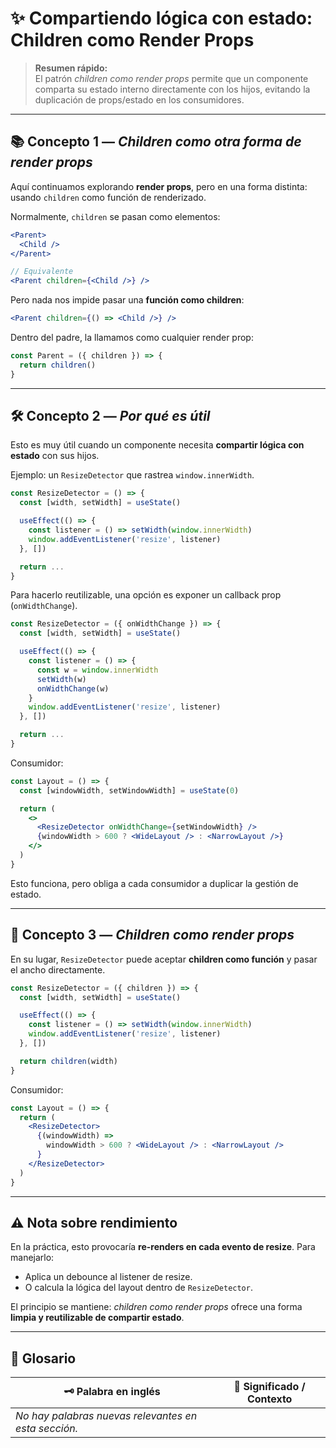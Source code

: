 # ✨ Compartiendo lógica con estado: Children como Render Props

> **Resumen rápido:**  
> El patrón *children como render props* permite que un componente comparta su estado interno directamente con los hijos, evitando la duplicación de props/estado en los consumidores.

---

## 📚 Concepto 1 — _Children como otra forma de render props_

Aquí continuamos explorando **render props**, pero en una forma distinta: usando `children` como función de renderizado.

Normalmente, `children` se pasan como elementos:

```jsx
<Parent>
  <Child />
</Parent>

// Equivalente
<Parent children={<Child />} />
```

Pero nada nos impide pasar una **función como children**:

```jsx
<Parent children={() => <Child />} />
```

Dentro del padre, la llamamos como cualquier render prop:

```jsx
const Parent = ({ children }) => {
  return children()
}
```

---

## 🛠️ Concepto 2 — _Por qué es útil_

Esto es muy útil cuando un componente necesita **compartir lógica con estado** con sus hijos.

Ejemplo: un `ResizeDetector` que rastrea `window.innerWidth`.

```jsx
const ResizeDetector = () => {
  const [width, setWidth] = useState()

  useEffect(() => {
    const listener = () => setWidth(window.innerWidth)
    window.addEventListener('resize', listener)
  }, [])

  return ...
}
```

Para hacerlo reutilizable, una opción es exponer un callback prop (`onWidthChange`).

```jsx
const ResizeDetector = ({ onWidthChange }) => {
  const [width, setWidth] = useState()

  useEffect(() => {
    const listener = () => {
      const w = window.innerWidth
      setWidth(w)
      onWidthChange(w)
    }
    window.addEventListener('resize', listener)
  }, [])

  return ...
}
```

Consumidor:

```jsx
const Layout = () => {
  const [windowWidth, setWindowWidth] = useState(0)

  return (
    <>
      <ResizeDetector onWidthChange={setWindowWidth} />
      {windowWidth > 600 ? <WideLayout /> : <NarrowLayout />}
    </>
  )
}
```

Esto funciona, pero obliga a cada consumidor a duplicar la gestión de estado.

---

## 🚀 Concepto 3 — _Children como render props_

En su lugar, `ResizeDetector` puede aceptar **children como función** y pasar el ancho directamente.

```jsx
const ResizeDetector = ({ children }) => {
  const [width, setWidth] = useState()

  useEffect(() => {
    const listener = () => setWidth(window.innerWidth)
    window.addEventListener('resize', listener)
  }, [])

  return children(width)
}
```

Consumidor:

```jsx
const Layout = () => {
  return (
    <ResizeDetector>
      {(windowWidth) =>
        windowWidth > 600 ? <WideLayout /> : <NarrowLayout />
      }
    </ResizeDetector>
  )
}
```

---

## ⚠️ Nota sobre rendimiento

En la práctica, esto provocaría **re-renders en cada evento de resize**. Para manejarlo:
- Aplica un debounce al listener de resize.
- O calcula la lógica del layout dentro de `ResizeDetector`.

El principio se mantiene: *children como render props* ofrece una forma **limpia y reutilizable de compartir estado**.

---

## 📖 Glosario

| 🗝️ Palabra en inglés | 📝 Significado / Contexto |
|----------------------|---------------------------|
| _No hay palabras nuevas relevantes en esta sección._ |

